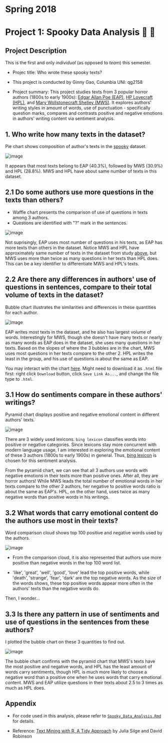 # Spring 2018
# Project 1: Spooky Data Analysis  :jack_o_lantern: :ghost:

## Project Description
This is the first and only *individual* (as opposed to *team*) this semester. 

+ Projec title: Who wrote these spooky texts?

+ This project is conducted by Ginny Gao, Columbia UNI: qg2158

+ Project summary: This project studies texts from 3 popular horror authors (1800s to early 1900s): [Edgar Allan Poe (EAP)](https://en.wikipedia.org/wiki/Edgar_Allan_Poe), [HP Lovecraft (HPL)](https://en.wikipedia.org/wiki/H._P._Lovecraft), and [Mary Wollstonecraft Shelley (MWS)](https://en.wikipedia.org/wiki/Mary_Shelley). It explores authors' writing styles in amount of words, use of punctuation - specifically question marks, compares and contrasts positive and negative emotions in authors' writing content via sentiment analysis.


## 1. Who write how many texts in the dataset?

Pie chart shows composition of author's texts in the [spooky](https://github.com/GU4243-ADS/spring2018-project1-ginnyqg/blob/master/data/spooky.csv) dataset.

![image](figs/Piechart_3Authors.png)

It appears that most texts belong to EAP (40.3%), followed by MWS (30.9%) and HPL (28.8%). MWS and HPL have about same number of texts in this dataset.


## 2.1 Do some authors use more questions in the texts than others?

* Waffle chart presents the comparison of use of questions in texts among 3 authors.
* Questions are identified with "?" mark in the sentences.

![image](figs/Waffle_qns_in_texts.png)

Not suprisingly, EAP uses most number of questions in his texts, as EAP has more texts than others in the dataset. Notice MWS and HPL have approximately same number of texts in the dataset from study [above](#1-who-write-how-many-texts-in-the-dataset), but MWS uses more than twice as many questions in her texts than HPL does. This can be a key identifier to differentiate MWS and HPL's texts.


## 2.2 Are there any differences in authors' use of questions in sentences, compare to their total volume of texts in the dataset?

Bubble chart illustrates the similarities and differences in these quantities for each author.

![image](figs/Bubble_num_text_qns_sent.png)

EAP writes most texts in the dataset, and he also has largest volume of words. Interestingly for MWS, though she doesn't have many texts or nearly as many words as EAP does in the dataset, she uses many questions in her texts. Based on the slopes of where the 3 bubbles are in the chart, MWS uses most questions in her texts compare to the other 2. HPL writes the least in the group, and his use of questions is about the same as EAP.

You may interact with the chart [here](https://github.com/GU4243-ADS/spring2018-project1-ginnyqg/blob/master/doc/Spooky_Data_Analysis.html). Might need to download it as `.html` file first: right click `Download` button, click `Save Link As...`, and change the file type to `.html`.


## 3.1 How do sentiments compare in these authors' writings?

Pyramid chart displays positive and negative emotional content in different authors' texts.

![image](figs/Pyramid_sentiment.png)

There are 3 widely used lexicons. `bing lexicon` classifies words into positive or negative categories. Since lexicons stay more concurrent with modern language usage, I am interested in exploring the emotional content of these 3 authors (1800s to early 1900s) in general. Thus, [bing lexicon](https://www.cs.uic.edu/~liub/FBS/sentiment-analysis.html) is chosen for this sentiment analysis.

From the pyramid chart, we can see that all 3 authors use words with negative emotions in their texts more than positive ones. After all, they are horror authors! While MWS leads the total number of emotional words in her texts compare to the other 2 authors, her negative to positive words ratio is about the same as EAP's. HPL, on the other hand, uses twice as many negative words than positive words in his writings.


## 3.2 What words that carry emotional content do the authors use most in their texts?

Word comparison cloud shows top 100 positive and negative words used by the authors.

![image](figs/Comparison_cloud.png)

* From the comparison cloud, it is also represented that authors use more positive than negative words in the top 100 word list. 

* 'like', 'great', 'well', 'good', 'love' lead the top positive words, while 'death', 'strange', 'fear', 'dark' are the top negative words. As the size of the words shows, these top positive words appear more often in the authors' texts than the negative words do.



Then, I wonder...

## 3.3 Is there any pattern in use of sentiments and use of questions in the sentences from these authors? 

I plotted the bubble chart on these 3 quantities to find out.

![image](figs/Bubble.png)

The bubble chart confirms with the pyramid chart that MWS's texts have the most positive and negative words, and HPL has the least amount of words carry sentiments, though HPL is much more likely to choose a negative word than a positive one when he uses words that carry emotional content. MWS and EAP utilize questions in their texts about 2.5 to 3 times as much as HPL does.




## Appendix

* For code used in this analysis, please refer to [`Spooky_Data_Analysis.Rmd`](https://github.com/GU4243-ADS/spring2018-project1-ginnyqg/blob/master/doc/Spooky_Data_Analysis.Rmd) for details.

* Reference: [Text Mining with R, A Tidy Approach](https://www.tidytextmining.com/) by Julia Silge and David Robinson

